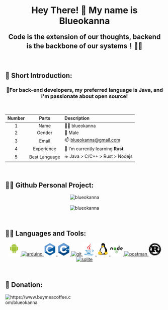 <h1 align="center">Hey There! 👋 My name is Blueokanna</h1>

<p align="center" style="font-size: 1.5em;">
  <strong>Code is the extension of our thoughts, backend is the backbone of our systems！💪💪</strong> 
</p>
<br>

<h2>📢 Short Introduction:</h2>
<h3 align="center">🌟For back-end developers, my preferred language is Java, and I'm passionate about open source!</h3>
<br>

<div align ="center">
  
| Number | Parts | Description |
| :-------------: | :-------------: | :----- |
| 1 | Name | 👨‍🦱 blueokanna |
| 2 | Gender  | 👦 Male |
| 3 | Email | 📫 blueokanna@gmail.com |
| 4 | Experience | 🌱 I’m currently learning **Rust** |
| 5 | Best Language | ☕ Java > C/C++ > Rust > Nodejs |

</div>


<p><br></p>
<h2>🏳️‍🌈 Github Personal Project:</h2>
<p></p>
<div align="center"><img class="slider-img" height="195vh" src="https://github-readme-stats.vercel.app/api/top-langs?username=blueokanna&show_icons=true&theme=dark&locale=en&layout=compact" alt="blueokanna" /></div>
<br>
<div align="center"><img class="slider-img" src="https://github-readme-stats.vercel.app/api?username=blueokanna&show_icons=true&theme=onedark&bg_color=151515&locale=en" alt="blueokanna" /></div>
<p><br></p>

<p align="left">
</p>

<h2 align="left">🙍‍♂️ Languages and Tools:</h2>
<p align="center"> <a href="https://developer.android.com" target="_blank" rel="noreferrer"> <img src="https://raw.githubusercontent.com/devicons/devicon/master/icons/android/android-original-wordmark.svg" alt="android" width="40" height="40"/> </a> <a href="https://www.arduino.cc/" target="_blank" rel="noreferrer"> <img src="https://cdn.worldvectorlogo.com/logos/arduino-1.svg" alt="arduino" width="40" height="40"/> </a> <a href="https://www.cprogramming.com/" target="_blank" rel="noreferrer"> <img src="https://raw.githubusercontent.com/devicons/devicon/master/icons/c/c-original.svg" alt="c" width="40" height="40"/> </a> <a href="https://www.w3schools.com/cpp/" target="_blank" rel="noreferrer"> <img src="https://raw.githubusercontent.com/devicons/devicon/master/icons/cplusplus/cplusplus-original.svg" alt="cplusplus" width="40" height="40"/> </a> <a href="https://git-scm.com/" target="_blank" rel="noreferrer"> <img src="https://www.vectorlogo.zone/logos/git-scm/git-scm-icon.svg" alt="git" width="40" height="40"/> </a> <a href="https://www.java.com" target="_blank" rel="noreferrer"> <img src="https://raw.githubusercontent.com/devicons/devicon/master/icons/java/java-original.svg" alt="java" width="40" height="40"/> </a> <a href="https://www.linux.org/" target="_blank" rel="noreferrer"> <img src="https://raw.githubusercontent.com/devicons/devicon/master/icons/linux/linux-original.svg" alt="linux" width="40" height="40"/> </a> <a href="https://nodejs.org" target="_blank" rel="noreferrer"> <img src="https://raw.githubusercontent.com/devicons/devicon/master/icons/nodejs/nodejs-original-wordmark.svg" alt="nodejs" width="40" height="40"/> </a> <a href="https://postman.com" target="_blank" rel="noreferrer"> <img src="https://www.vectorlogo.zone/logos/getpostman/getpostman-icon.svg" alt="postman" width="40" height="40"/> </a> <a href="https://www.rust-lang.org" target="_blank" rel="noreferrer"> <img src="https://raw.githubusercontent.com/devicons/devicon/master/icons/rust/rust-plain.svg" alt="rust" width="40" height="40"/> </a> <a href="https://www.sqlite.org/" target="_blank" rel="noreferrer"> <img src="https://www.vectorlogo.zone/logos/sqlite/sqlite-icon.svg" alt="sqlite" width="40" height="40"/> </a> </p>
<p><br></p>

<h2 align="left">💸 Donation:</h2>
<p><a href="https://www.buymeacoffee.com/blueokanna"> <img align="left" src="https://cdn.buymeacoffee.com/buttons/v2/default-yellow.png" height="50" width="210" alt="https://www.buymeacoffee.com/blueokanna" /></a></p><br><br>

